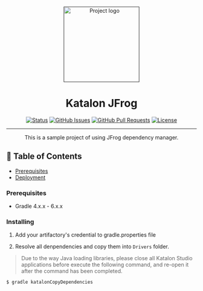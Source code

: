 <p align="center">
  <a href="" rel="noopener">
 <img width=200px height=200px src="https://avatars.githubusercontent.com/u/28861843?s=200&v=4" alt="Project logo"></a>
</p>

<h1 align="center">Katalon JFrog</h1>

<div align="center">

[![Status](https://img.shields.io/badge/status-active-success.svg)]()
[![GitHub Issues](https://img.shields.io/github/issues/kylelobo/The-Documentation-Compendium.svg)](https://github.com/kylelobo/The-Documentation-Compendium/issues)
[![GitHub Pull Requests](https://img.shields.io/github/issues-pr/kylelobo/The-Documentation-Compendium.svg)](https://github.com/kylelobo/The-Documentation-Compendium/pulls)
[![License](https://img.shields.io/badge/license-MIT-blue.svg)](/LICENSE)

</div>

---

<p align="center"> This is a sample project of using JFrog dependency manager.
    <br> 
</p>

## 📝 Table of Contents

- [Prerequisites](#prerequisites)
- [Deployment](#installing)

### Prerequisites <a name = "prerequisites"></a>

- Gradle 4.x.x - 6.x.x

### Installing <a name = "installing"></a>

1. Add your artifactory's credential to gradle.properties file

2. Resolve all denpendencies and copy them into `Drivers` folder. 
> Due to the way Java loading libraries, please close all Katalon Studio applications before execute the following command, and re-open it after the command has been completed.

```shell
$ gradle katalonCopyDependencies
```
